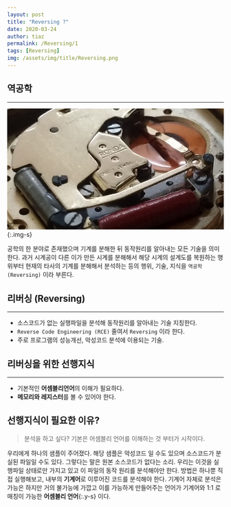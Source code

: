 ```yaml
---
layout: post
title: "Reversing ?"
date: 2020-03-24
author: tiaz
permalink: /Reversing/1
tags: [Reversing]
img: /assets/img/title/Reversing.png
---
```

## 역공학
---
![역공학](/assets/img/content/Reversing/Reversing-01.png){:.img-s}

공학의 한 분야로 존재했으며 기계를 분해한 뒤 동작원리를 알아내는 모든 기술을 의미한다.
과거 시계공이 다른 이가 만든 시계를 분해해서 해당 시계의 설계도를 복원하는 행위부터
현재의 타사의 기계를 분해해서 분석하는 등의 행위, 기술, 지식을 `역공학 (Reversing)` 이라 부른다.

## 리버싱 (Reversing)
---
- 소스코드가 없는 실행파일을 분석해 동작원리를 알아내는 기술 지칭한다.
- `Reverse Code Engineering (RCE)` 줄여서 `Reversing` 이라 한다.
- 주로 프로그램의 성능개선, 악성코드 분석에 이용되는 기술.

## 리버싱을 위한 선행지식
---
- 기본적인 **어셈블리언어**의 이해가 필요하다.
- **메모리와 레지스터**를 볼 수 있어야 한다.

## 선행지식이 필요한 이유?

> 분석을 하고 싶다? 기본은 어셈블리 언어를 이해하는 것 부터가 시작이다.

우리에게 하나의 샘플이 주어졌다. 해당 샘플은 악성코드 일 수도 있으며 소스코드가 분실된 파일일 수도 있다.
그렇다는 말은 원본 소스코드가 없다는 소리. 우리는 이것을 실행파일 상태로만 가지고 있고 이 파일의
동작 원리를 분석해야만 한다. 방법은 하나뿐 직접 실행해보고, 내부의 **기계어**로 이루어진 코드를 분석해야 한다.
기계어 자체로 분석은 가능은 하지만 거의 불가능에 가깝고 이를 가능하게 만들어주는 언어가 기계어와 1:1 로
매칭이 가능한 **어셈블리 언어**{:.y-s} 이다.
